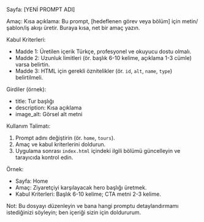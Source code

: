 Sayfa: [YENİ PROMPT ADI]

Amaç:
Kısa açıklama: Bu prompt, [hedeflenen görev veya bölüm] için metin/şablon/iş akışı üretir. Buraya kısa, net bir amaç yazın.

Kabul Kriterleri:
- Madde 1: Üretilen içerik Türkçe, profesyonel ve okuyucu dostu olmalı.
- Madde 2: Uzunluk limitleri (ör. başlık 6-10 kelime, açıklama 1-3 cümle) varsa belirtin.
- Madde 3: HTML için gerekli öznitelikler (ör. `id`, `alt`, `name`, `type`) belirtilmeli.

Girdiler (örnek):
- title: Tur başlığı
- description: Kısa açıklama
- image_alt: Görsel alt metni

Kullanım Talimatı:
1. Prompt adını değiştirin (ör. `home`, `tours`).
2. Amaç ve kabul kriterlerini doldurun.
3. Uygulama sonrası `index.html` içindeki ilgili bölümü güncelleyin ve tarayıcıda kontrol edin.

Örnek:
- Sayfa: Home
- Amaç: Ziyaretçiyi karşılayacak hero başlığı üretmek.
- Kabul Kriterleri: Başlık 6-10 kelime; CTA metni 2-3 kelime.

Not: Bu dosyayı düzenleyin ve bana hangi promptu detaylandırmamı istediğinizi söyleyin; ben içeriği sizin için doldururum.